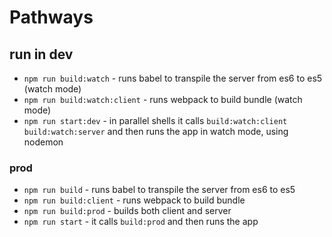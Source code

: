 # Pathways

## run in dev

* `npm run build:watch` - runs babel to transpile the server from es6 to es5 (watch mode)
* `npm run build:watch:client` - runs webpack to build bundle (watch mode)
* `npm run start:dev` - in parallel shells it calls `build:watch:client` `build:watch:server` and then runs the app in watch mode, using nodemon

### prod

* `npm run build` - runs babel to transpile the server from es6 to es5
* `npm run build:client` - runs webpack to build bundle
* `npm run build:prod` - builds both client and server
* `npm run start` - it calls `build:prod` and then runs the app
